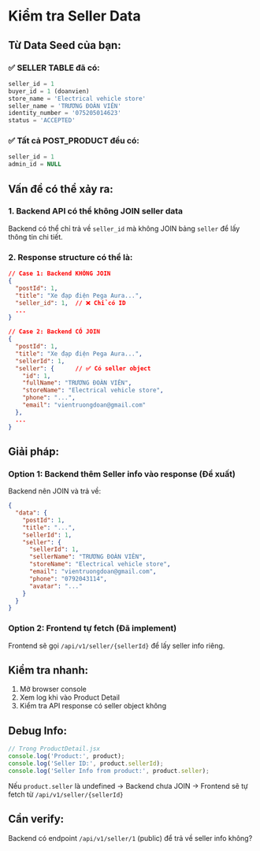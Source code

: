 # Kiểm tra Seller Data

## Từ Data Seed của bạn:

### ✅ SELLER TABLE đã có:
```sql
seller_id = 1
buyer_id = 1 (doanvien)
store_name = 'Electrical vehicle store'
seller_name = 'TRƯƠNG ĐOÀN VIÊN'
identity_number = '075205014623'
status = 'ACCEPTED'
```

### ✅ Tất cả POST_PRODUCT đều có:
```sql
seller_id = 1
admin_id = NULL
```

## Vấn đề có thể xảy ra:

### 1. Backend API có thể không JOIN seller data
Backend có thể chỉ trả về `seller_id` mà không JOIN bảng `seller` để lấy thông tin chi tiết.

### 2. Response structure có thể là:
```json
// Case 1: Backend KHÔNG JOIN
{
  "postId": 1,
  "title": "Xe đạp điện Pega Aura...",
  "seller_id": 1,  // ❌ Chỉ có ID
  ...
}

// Case 2: Backend CÓ JOIN
{
  "postId": 1,
  "title": "Xe đạp điện Pega Aura...",
  "sellerId": 1,
  "seller": {      // ✅ Có seller object
    "id": 1,
    "fullName": "TRƯƠNG ĐOÀN VIÊN",
    "storeName": "Electrical vehicle store",
    "phone": "...",
    "email": "vientruongdoan@gmail.com"
  },
  ...
}
```

## Giải pháp:

### Option 1: Backend thêm Seller info vào response (Đề xuất)
Backend nên JOIN và trả về:
```json
{
  "data": {
    "postId": 1,
    "title": "...",
    "sellerId": 1,
    "seller": {
      "sellerId": 1,
      "sellerName": "TRƯƠNG ĐOÀN VIÊN",
      "storeName": "Electrical vehicle store",
      "email": "vientruongdoan@gmail.com",
      "phone": "0792043114",
      "avatar": "..."
    }
  }
}
```

### Option 2: Frontend tự fetch (Đã implement)
Frontend sẽ gọi `/api/v1/seller/{sellerId}` để lấy seller info riêng.

## Kiểm tra nhanh:

1. Mở browser console
2. Xem log khi vào Product Detail
3. Kiểm tra API response có seller object không

## Debug Info:

```javascript
// Trong ProductDetail.jsx
console.log('Product:', product);
console.log('Seller ID:', product.sellerId);
console.log('Seller Info from product:', product.seller);
```

Nếu `product.seller` là undefined → Backend chưa JOIN
→ Frontend sẽ tự fetch từ `/api/v1/seller/{sellerId}`

## Cần verify:

Backend có endpoint `/api/v1/seller/1` (public) để trả về seller info không?

